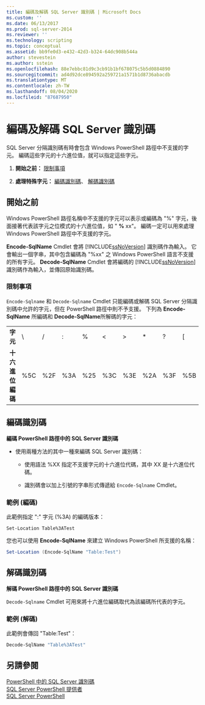 ```yaml
---
title: 編碼及解碼 SQL Server 識別碼 | Microsoft Docs
ms.custom: ''
ms.date: 06/13/2017
ms.prod: sql-server-2014
ms.reviewer: ''
ms.technology: scripting
ms.topic: conceptual
ms.assetid: bb9fe0d3-e432-42d3-b324-64dc908b544a
author: stevestein
ms.author: sstein
ms.openlocfilehash: 88e7ebbc81d9c3cb91b1bf678075c5b5d0884890
ms.sourcegitcommit: ad4d92dce894592a259721a1571b1d8736abacdb
ms.translationtype: MT
ms.contentlocale: zh-TW
ms.lasthandoff: 08/04/2020
ms.locfileid: "87687950"
---
```

# <a name="encode-and-decode-sql-server-identifiers"></a>編碼及解碼 SQL Server 識別碼
  SQL Server 分隔識別碼有時會包含 Windows PowerShell 路徑中不支援的字元。 編碼這些字元的十六進位值，就可以指定這些字元。  
  
1.  **開始之前：**  [限制事項](#LimitationsRestrictions)  
  
2.  **處理特殊字元：**  [編碼識別碼](#EncodeIdent)、 [解碼識別碼](#DecodeIdent)  
  
## <a name="before-you-begin"></a>開始之前  
 Windows PowerShell 路徑名稱中不支援的字元可以表示或編碼為 "%" 字元，後面接著代表該字元之位模式的十六進位值，如 " **%** xx"。 編碼一定可以用來處理 Windows PowerShell 路徑中不支援的字元。  
  
 **Encode-SqlName** Cmdlet 會將 [!INCLUDE[ssNoVersion](../includes/ssnoversion-md.md)] 識別碼作為輸入。 它會輸出一個字串，其中包含編碼為 "%xx" 之 Windows PowerShell 語言不支援的所有字元。 **Decode-SqlName** Cmdlet 會將編碼的 [!INCLUDE[ssNoVersion](../includes/ssnoversion-md.md)] 識別碼作為輸入，並傳回原始識別碼。  
  
###  <a name="limitations-and-restrictions"></a><a name="LimitationsRestrictions"></a> 限制事項  
 `Encode-Sqlname` 和 `Decode-Sqlname` Cmdlet 只能編碼或解碼 SQL Server 分隔識別碼中允許的字元，但在 PowerShell 路徑中則不予支援。 下列為 **Encode-SqlName** 所編碼和 **Decode-SqlName**所解碼的字元：  
  
|||||||||||||  
|-|-|-|-|-|-|-|-|-|-|-|-|  
|**字元**|\ |/|:|%|\<|>|*|?|[|]|&#124;|  
|**十六進位編碼**|%5C|%2F|%3A|%25|%3C|%3E|%2A|%3F|%5B|%5D|%7C|  
  
##  <a name="encoding-an-identifier"></a><a name="EncodeIdent"></a> 編碼識別碼  
 **編碼 PowerShell 路徑中的 SQL Server 識別碼**  
  
-   使用兩種方法的其中一種來編碼 SQL Server 識別碼：  
  
    -   使用語法 %XX 指定不支援字元的十六進位代碼，其中 XX 是十六進位代碼。  
  
    -   識別碼會以加上引號的字串形式傳遞給 `Encode-Sqlname` Cmdlet。  
  
### <a name="examples-encoding"></a>範例 (編碼)  
 此範例指定 ":" 字元 (%3A) 的編碼版本：  
  
```  
Set-Location Table%3ATest  
```  
  
 您也可以使用 **Encode-SqlName** 來建立 Windows PowerShell 所支援的名稱：  
  
```powershell
Set-Location (Encode-SqlName "Table:Test")  
```  
  
##  <a name="decoding-an-identifier"></a><a name="DecodeIdent"></a> 解碼識別碼  
 **解碼 PowerShell 路徑中的 SQL Server 識別碼**  
  
 `Decode-Sqlname` Cmdlet 可用來將十六進位編碼取代為該編碼所代表的字元。  
  
### <a name="examples-decoding"></a>範例 (解碼)  
 此範例會傳回 "Table:Test"：  
  
```powershell
Decode-SqlName "Table%3ATest"  
```  
  
## <a name="see-also"></a>另請參閱  
 [PowerShell 中的 SQL Server 識別碼](sql-server-identifiers-in-powershell.md)   
 [SQL Server PowerShell 提供者](sql-server-powershell-provider.md)   
 [SQL Server PowerShell](sql-server-powershell.md)  
